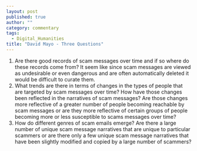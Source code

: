 ```yaml
---
layout: post
published: true
author: ""
category: commentary
tags: 
  - Digital_Humanities
title: "David Mayo - Three Questions"
---
```


1. Are there good records of scam messages over time and if so where do these records come from? It seem like since scam messages are viewed as undesirable or even dangerous and are often automatically deleted it would be difficult to curate them.
2. What trends are there in terms of changes in the types of people that are targeted by scam messages over time? How have those changes been reflected in the narratives of scam messages? Are those changes more reflective of a greater number of people becoming reachable by scam messages or are they more reflective of certain groups of people becoming more or less susceptible to scams messages over time?
3. How do different genres of scam emails emerge? Are there a large number of unique scam message narratives that are unique to particular scammers or are there only a few unique scam message narratives that have been slightly modified and copied by a large number of scammers?
